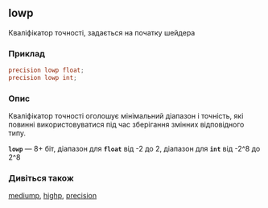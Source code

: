 ## lowp
Кваліфікатор точності, задається на початку шейдера

### Приклад
```glsl
precision lowp float;
precision lowp int;  
```

### Опис
Кваліфікатор точності оголошує мінімальний діапазон і точність, які повинні використовуватися під час зберігання змінних відповідного типу.

**```lowp```** — 8+ біт, діапазон для **`float`** від -2 до 2, діапазон для **`int`** від -2^8 до 2^8

### Дивіться також
[mediump](/glossary/?lan=ua&search=mediump), [highp](/glossary/?lan=ua&search=highp), [precision](/glossary/?lan=ua&search=precision)
